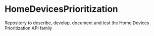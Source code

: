 # HomeDevicesPrioritization
Repository to describe, develop, document and test the Home Devices Prioritization API family
